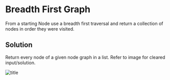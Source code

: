 # Breadth First Graph 
<!-- Short summary or background information -->
From a starting Node use a breadth first traversal and return a collection of nodes in order they were visited. 


## Solution
<!-- Embedded whiteboard image -->
Return every node of a given node graph in a list. 
Refer to image for cleared input/solution.




![title](https://github.com/401d9/data_structures_and_algorithms/blob/master/assets/breadth-frist-graph.png)

